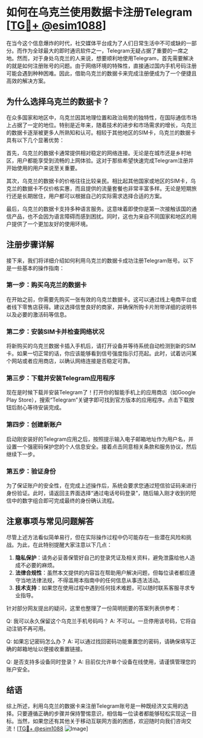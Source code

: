 # 如何在乌克兰使用数据卡注册Telegram [[TG💪+ @esim1088](https://t.me/s/esim1088)]

在当今这个信息爆炸的时代，社交媒体平台成为了人们日常生活中不可或缺的一部分。而作为全球最大的即时通讯软件之一，Telegram无疑占据了重要的一席之地。然而，对于身处乌克兰的人来说，想要顺利地使用Telegram，首先需要解决的就是如何注册账号的问题。由于网络环境的特殊性，直接通过国内手机号码注册可能会遇到种种困难。因此，借助乌克兰的数据卡来完成注册便成为了一个便捷且高效的解决方案。

## 为什么选择乌克兰的数据卡？

在众多国家和地区中，乌克兰因其地理位置和政治局势的独特性，在国际通信市场上占据了一定的地位。特别是近年来，随着技术的进步和市场需求的增长，乌克兰的数据卡逐渐被更多人所熟知和认可。相较于其他地区的SIM卡，乌克兰的数据卡具有以下几个显著优势：

首先，乌克兰的数据卡通常提供相对稳定的网络连接。无论是在城市还是乡村地区，用户都能享受到流畅的上网体验。这对于那些希望快速完成Telegram注册并开始使用的用户来说至关重要。

其次，乌克兰的数据卡的价格往往比较亲民。相比起其他国家或地区的SIM卡，乌克兰的数据卡不仅价格实惠，而且提供的流量套餐也非常丰富多样。无论是短期旅行还是长期居住，用户都可以根据自己的实际需求选择合适的方案。

最后，乌克兰的数据卡支持多种语言服务。这意味着即使你是第一次接触该国的通信产品，也不会因为语言障碍而感到困扰。同时，这也为来自不同国家和地区的用户提供了一个更加友好的使用环境。

## 注册步骤详解

接下来，我们将详细介绍如何利用乌克兰的数据卡成功注册Telegram账号。以下是一些基本的操作指南：

### 第一步：购买乌克兰的数据卡

在开始之前，你需要先购买一张有效的乌克兰数据卡。这可以通过线上电商平台或者线下零售店获得。建议选择信誉良好的商家，并确保所购卡片附带详细的说明书以及必要的激活码等信息。

### 第二步：安装SIM卡并检查网络状况

将新购买的乌克兰数据卡插入手机后，请打开设备并等待系统自动检测到新的SIM卡。如果一切正常的话，你应该能够看到信号强度指示灯亮起。此时，试着访问某个网站或者应用商店，以确认网络连接是否稳定可靠。

### 第三步：下载并安装Telegram应用程序

现在是时候下载并安装Telegram了！打开你的智能手机上的应用商店（如Google Play Store），搜索“Telegram”关键字即可找到官方版本的应用程序。点击下载按钮后耐心等待安装完成。

### 第四步：创建新账户

启动刚安装好的Telegram应用之后，按照提示输入电子邮箱地址作为用户名，并设置一个强密码保护您的个人信息安全。接着点击同意相关条款和服务协议，然后继续下一步。

### 第五步：验证身份

为了保证账户的安全性，在完成上述操作后，系统会要求您通过短信验证码来进行身份验证。此时，请返回主界面选择“通过电话号码登录”，随后输入刚才收到的短信中的数字组合即可完成最终的身份确认流程。

## 注意事项与常见问题解答

尽管上述方法看似简单易行，但在实际操作过程中仍可能存在一些潜在风险和挑战。为此，在此特别提醒大家注意以下几点：

1. **隐私保护**：请务必妥善保管好自己的登录凭证及相关资料，避免泄露给他人造成不必要的麻烦。
2. **法律合规性**：虽然本文提供的内容旨在帮助用户解决问题，但每位读者都应遵守当地法律法规，不得滥用本指南中的任何信息从事违法活动。
3. **技术支持**：如果您在使用过程中遇到任何技术难题，可以随时联系客服寻求专业指导。

针对部分网友提出的疑问，这里也整理了一份简明扼要的答案列表供参考：

Q: 我可以永久保留这个乌克兰手机号码吗？
A: 不可以。一旦停用该号码，它将自动注销不再可用。

Q: 如果忘记密码怎么办？
A: 可以通过找回密码功能重置您的密码，请确保填写正确的邮箱地址以便接收重置链接。

Q: 是否支持多设备同时登录？
A: 目前仅允许单个设备在线使用，请谨慎管理您的账户安全。

## 结语

综上所述，利用乌克兰的数据卡来注册Telegram账号是一种既经济又实用的选择。只要遵循正确的步骤并保持警惕意识，相信每一位读者都能够轻松实现这一目标。当然，如果您还有其他关于移动互联网方面的困惑，欢迎随时向我们咨询交流！[[TG💪+ @esim1088](https://t.me/s/esim1088) ![Image](https://i.postimg.cc/4NQfJmqS/Snipaste-2025-05-13-00-14-12.png)]
